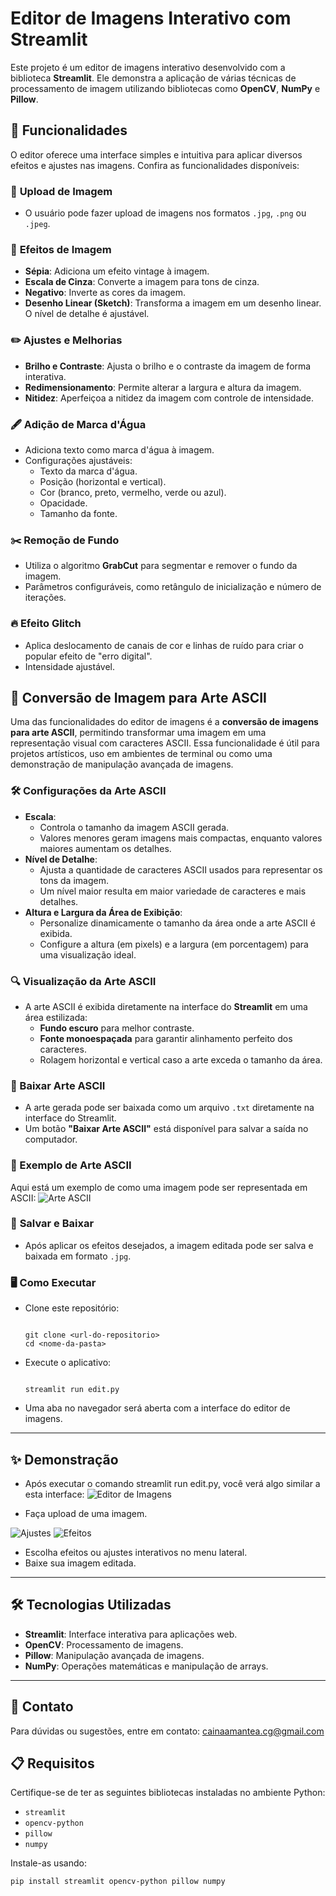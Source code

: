 # Editor de Imagens Interativo com Streamlit

Este projeto é um editor de imagens interativo desenvolvido com a biblioteca **Streamlit**. Ele demonstra a aplicação de várias técnicas de processamento de imagem utilizando bibliotecas como **OpenCV**, **NumPy** e **Pillow**. 

## 🚀 Funcionalidades

O editor oferece uma interface simples e intuitiva para aplicar diversos efeitos e ajustes nas imagens. Confira as funcionalidades disponíveis:

### 📂 **Upload de Imagem**
- O usuário pode fazer upload de imagens nos formatos `.jpg`, `.png` ou `.jpeg`.

### 🎨 **Efeitos de Imagem**
- **Sépia**: Adiciona um efeito vintage à imagem.
- **Escala de Cinza**: Converte a imagem para tons de cinza.
- **Negativo**: Inverte as cores da imagem.
- **Desenho Linear (Sketch)**: Transforma a imagem em um desenho linear. O nível de detalhe é ajustável.

### ✏️ **Ajustes e Melhorias**
- **Brilho e Contraste**: Ajusta o brilho e o contraste da imagem de forma interativa.
- **Redimensionamento**: Permite alterar a largura e altura da imagem.
- **Nitidez**: Aperfeiçoa a nitidez da imagem com controle de intensidade.

### 🖋️ **Adição de Marca d'Água**
- Adiciona texto como marca d'água à imagem.
- Configurações ajustáveis:
  - Texto da marca d'água.
  - Posição (horizontal e vertical).
  - Cor (branco, preto, vermelho, verde ou azul).
  - Opacidade.
  - Tamanho da fonte.

### ✂️ **Remoção de Fundo**
- Utiliza o algoritmo **GrabCut** para segmentar e remover o fundo da imagem.
- Parâmetros configuráveis, como retângulo de inicialização e número de iterações.

### 🔥 **Efeito Glitch**
- Aplica deslocamento de canais de cor e linhas de ruído para criar o popular efeito de "erro digital".
- Intensidade ajustável.

## 🎨 Conversão de Imagem para Arte ASCII

Uma das funcionalidades do editor de imagens é a **conversão de imagens para arte ASCII**, permitindo transformar uma imagem em uma representação visual com caracteres ASCII. Essa funcionalidade é útil para projetos artísticos, uso em ambientes de terminal ou como uma demonstração de manipulação avançada de imagens.

### 🛠️ Configurações da Arte ASCII
- **Escala**:
  - Controla o tamanho da imagem ASCII gerada.
  - Valores menores geram imagens mais compactas, enquanto valores maiores aumentam os detalhes.
- **Nível de Detalhe**:
  - Ajusta a quantidade de caracteres ASCII usados para representar os tons da imagem.
  - Um nível maior resulta em maior variedade de caracteres e mais detalhes.
- **Altura e Largura da Área de Exibição**:
  - Personalize dinamicamente o tamanho da área onde a arte ASCII é exibida.
  - Configure a altura (em pixels) e a largura (em porcentagem) para uma visualização ideal.

### 🔍 Visualização da Arte ASCII
- A arte ASCII é exibida diretamente na interface do **Streamlit** em uma área estilizada:
  - **Fundo escuro** para melhor contraste.
  - **Fonte monoespaçada** para garantir alinhamento perfeito dos caracteres.
  - Rolagem horizontal e vertical caso a arte exceda o tamanho da área.

### 💾 Baixar Arte ASCII
- A arte gerada pode ser baixada como um arquivo `.txt` diretamente na interface do Streamlit.
- Um botão **"Baixar Arte ASCII"** está disponível para salvar a saída no computador.

### 🌟 Exemplo de Arte ASCII
Aqui está um exemplo de como uma imagem pode ser representada em ASCII:
![Arte ASCII](https://github.com/CainaGabriel/ImageEditor/blob/main/art.PNG)


### 💾 **Salvar e Baixar**
- Após aplicar os efeitos desejados, a imagem editada pode ser salva e baixada em formato `.jpg`.

### 🖥️ Como Executar
- Clone este repositório:
  ```
  
  git clone <url-do-repositorio>
  cd <nome-da-pasta>
  
- Execute o aplicativo:
  ```
  
  streamlit run edit.py
  
- Uma aba no navegador será aberta com a interface do editor de imagens.
  
---

## ✨ Demonstração
- Após executar o comando streamlit run edit.py, você verá algo similar a esta interface:
![Editor de Imagens](https://github.com/CainaGabriel/ImageEditor/blob/main/CarregarImg.PNG)

- Faça upload de uma imagem.
  
![Ajustes](https://github.com/CainaGabriel/ImageEditor/blob/main/ajustes.PNG)
![Efeitos](https://github.com/CainaGabriel/ImageEditor/blob/main/efeitos.PNG)
- Escolha efeitos ou ajustes interativos no menu lateral.
- Baixe sua imagem editada.

---

## 🛠️ Tecnologias Utilizadas
- **Streamlit**: Interface interativa para aplicações web.
- **OpenCV**: Processamento de imagens.
- **Pillow**: Manipulação avançada de imagens.
- **NumPy**: Operações matemáticas e manipulação de arrays.

---

## 📧 Contato
Para dúvidas ou sugestões, entre em contato: cainaamantea.cg@gmail.com

## 📋 Requisitos

Certifique-se de ter as seguintes bibliotecas instaladas no ambiente Python:
- `streamlit`
- `opencv-python`
- `pillow`
- `numpy`

Instale-as usando:
```
pip install streamlit opencv-python pillow numpy
